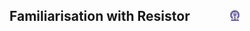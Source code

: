 ## Familiarisation with Resistor  &nbsp; &nbsp; &nbsp; &nbsp; &nbsp; &nbsp; <img src="images/iitkgp.png" width="3%" />
